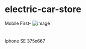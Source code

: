 ﻿# electric-car-store

 Mobile First-
 ![image](https://github.com/holydoritoz/electric-car-store/assets/54608904/542c5ed6-ceb8-41b4-bb97-fda8a2c02f01)

 #
 Iphone SE 375x667
